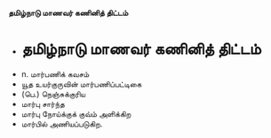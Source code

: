 **தமிழ்நாடு மாணவர் கணினித் திட்டம்**
- # தமிழ்நாடு மாணவர் கணினித் திட்டம்
- n. மார்பணிக் கவசம்
- யூத உயர்குருவின் மார்பணிப்பட்டிகை
- (பெ.) நெஞ்சுக்குரிய
- மார்பு சார்ந்த
- மார்பு நோய்க்குக் குவ்ம் அளிக்கிற
- மார்பில் அணியப்படுகிற.

